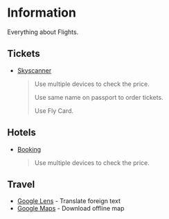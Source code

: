# Information

Everything about Flights.

## Tickets

- [Skyscanner](https://www.skyscanner.co.il/)

  > Use multiple devices to check the price.
  >
  > Use same name on passport to order tickets.
  >
  > Use Fly Card.

## Hotels

- [Booking](https://www.booking.com/)

  > Use multiple devices to check the price.

## Travel

- [Google Lens](https://play.google.com/store/apps/details?id=com.google.ar.lens) - Translate foreign text
- [Google Maps](https://play.google.com/store/apps/details?id=com.google.android.apps.maps) - Download offline map
